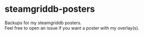 # steamgriddb-posters

Backups for my steamgriddb posters.\
Feel free to open an issue if you want a poster with my overlay(s).